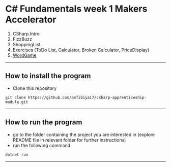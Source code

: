 C# Fundamentals week 1 Makers Accelerator
===

1. CSharp.Intro
2. FizzBuzz
3. ShoppingList
4. Exercises (ToDo List, Calculator, Broken Calculator, PriceDisplay)
5. [WordGame](https://github.com/amfibiya17/csharp-apprenticeship-module/tree/main/WorldGame)


---

## How to install the program

- Clone this repository 

```
git clone https://github.com/amfibiya17/csharp-apprenticeship-module.git
```

---

## How to run the program

- go to the folder containing the project you are interested in (explore README file in relevant folder for further instructions)
- run the following command

```
dotnet run
```

---